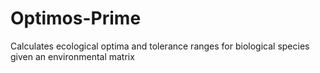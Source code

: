 # Optimos-Prime
Calculates ecological optima and tolerance ranges for biological species given an environmental matrix


